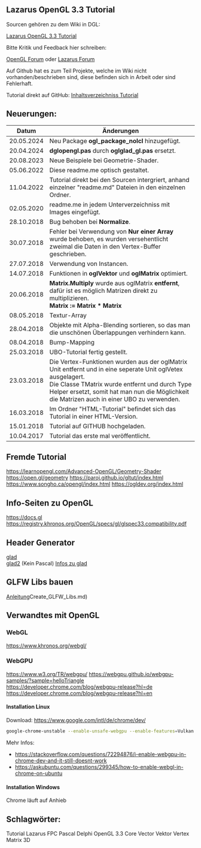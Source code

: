 ## Lazarus OpenGL 3.3 Tutorial

Sourcen gehören zu dem Wiki in DGL:

[Lazarus OpenGL 3.3 Tutorial](https://wiki.delphigl.com/index.php/Lazarus_-_OpenGL_3.3_Tutorial)

Bitte Kritik und Feedback hier schreiben:

[OpenGL Forum](https://delphigl.com/forum/viewtopic.php?f=13&t=11565&p=100919#p100919)
oder
[Lazarus Forum]( http://www.lazarusforum.de/viewtopic.php?f=29&t=11373&p=101685&hilit=opengl+3.3#p101685)


Auf Github hat es zum Teil Projekte, welche im Wiki nicht vorhanden/beschrieben sind, diese befinden sich in Arbeit oder sind Fehlerhaft.

Tutorial direkt auf GitHub:
[Inhaltsverzeichniss Tutorial](wiki.md)



## Neuerungen:

| Datum | Änderungen 
| :---: | ---
| 20.05.2024 | Neu Package **ogl_package_nolcl** hinzugefügt.
| 20.04.2024 | **dglopengl.pas** durch **oglglad_gl.pas** ersetzt.
| 20.08.2023 | Neue Beispiele bei Geometrie-Shader.
| 05.06.2022 | Diese readme.me optisch gestaltet.
| 11.04.2022 | Tutorial direkt bei den Sourcen intergriert, anhand einzelner "readme.md" Dateien in den einzelnen Ordner.
| 02.05.2020 | readme.me in jedem Unterverzeichniss mit Images eingefügt.
| 28.10.2018 | Bug behoben bei **Normalize**.
| 30.07.2018 | Fehler bei Verwendung von **Nur einer Array** wurde behoben, es wurden versehentlicht zweimal die Daten in den Vertex-Buffer geschrieben.
| 27.07.2018 | Verwendung von Instancen.
| 14.07.2018 | Funktionen in **oglVektor** und **oglMatrix** optimiert.
| 20.06.2018 | **Matrix.Multiply** wurde aus oglMatrix **entfernt**, dafür ist es möglich Matrizen direkt zu multiplizieren.<br>**Matrix := Matrix * Matrix**
| 08.05.2018 | Textur-Array
| 28.04.2018 | Objekte mit Alpha-Blending sortieren, so das man die unschönen Überlappungen verhindern kann.
| 08.04.2018 | Bump-Mapping
| 25.03.2018 | UBO-Tutorial fertig gestellt.
| 23.03.2018 | Die Vertex-Funktionen wurden aus der oglMatrix Unit entfernt und in eine seperate Unit oglVetex ausgelagert.<br>Die Classe TMatrix wurde entfernt und durch Type Helper ersetzt, somit hat man nun die Möglichkeit die Matrizen auch in einer UBO zu verwenden.
| 16.03.2018 | Im Ordner "HTML-Tutorial" befindet sich das Tutorial in einer HTML-Version.
| 15.01.2018 | Tutorial auf GITHUB hochgeladen.
| 10.04.2017 | Tutorial das erste mal veröffentlicht.

## Fremde Tutorial

https://learnopengl.com/Advanced-OpenGL/Geometry-Shader
https://open.gl/geometry
https://paroj.github.io/gltut/index.html
https://www.songho.ca/opengl/index.html
https://ogldev.org/index.html

## Info-Seiten zu OpenGL

https://docs.gl
https://registry.khronos.org/OpenGL/specs/gl/glspec33.compatibility.pdf

## Header Generator
[glad](https://glad.dav1d.de/)  
[glad2](https://gen.glad.sh//) (Kein Pascal)
[Infos zu glad](glad.md)

## GLFW Libs bauen
[Anleitung]()Create_GLFW_Libs.md)

## Verwandtes mit OpenGL

### WebGL
https://www.khronos.org/webgl/

### WebGPU
https://www.w3.org/TR/webgpu/
https://webgpu.github.io/webgpu-samples/?sample=helloTriangle
https://developer.chrome.com/blog/webgpu-release?hl=de
https://developer.chrome.com/blog/webgpu-release?hl=en

#### Installation Linux
Download: https://www.google.com/intl/de/chrome/dev/
```bash
google-chrome-unstable --enable-unsafe-webgpu --enable-features=Vulkan
```
Mehr Infos: 
- https://stackoverflow.com/questions/72294876/i-enable-webgpu-in-chrome-dev-and-it-still-doesnt-work
- https://askubuntu.com/questions/299345/how-to-enable-webgl-in-chrome-on-ubuntu

#### Installation Windows
Chrome läuft auf Anhieb

## Schlagwörter: 
Tutorial Lazarus FPC Pascal Delphi OpenGL 3.3 Core Vector Vektor Vertex Matrix 3D


